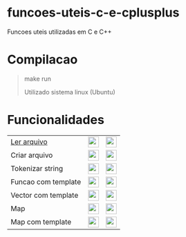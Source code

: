 # funcoes-uteis-c-e-cplusplus

Funcoes uteis utilizadas em C e C++

# Compilacao

> make run
> 
> Utilizado sistema linux (Ubuntu)

# Funcionalidades

<html>
  <table>
    <tr>
      <td>
        <a href="https://github.com/danieldiv/funcoes-uteis-c-e-cplusplus/blob/main/apps/main.cpp#L44">
             Ler arquivo
        </a>
      </td>
      <td> <!-- C -->
          <a href="https://github.com/danieldiv/funcoes-uteis-c-e-cplusplus/blob/main/src/read.cpp#L13">
              <img align="center" height="25" src="https://cdn.jsdelivr.net/gh/devicons/devicon/icons/c/c-original.svg" />
          </a>
      </td>
      <td> <!-- C++ -->
          <a href="https://github.com/danieldiv/funcoes-uteis-c-e-cplusplus/blob/main/src/read.cpp#L69">
              <img align="center" height="25" src="https://cdn.jsdelivr.net/gh/devicons/devicon/icons/cplusplus/cplusplus-original.svg" />
          </a>
      </td>
    </tr>
    <tr>
      <td>Criar arquivo</td>
      <td> <!-- C -->
          <a href="https://github.com/danieldiv/funcoes-uteis-c-e-cplusplus/blob/main/src/read.cpp#L40">
              <img align="center" height="25" src="https://cdn.jsdelivr.net/gh/devicons/devicon/icons/c/c-original.svg" />
          </a>
      </td>
      <td> <!-- C++ -->
          <a href="https://github.com/danieldiv/funcoes-uteis-c-e-cplusplus/blob/main/src/read.cpp#L89">
              <img align="center" height="25" src="https://cdn.jsdelivr.net/gh/devicons/devicon/icons/cplusplus/cplusplus-original.svg" />
          </a>
      </td>
    </tr>
    <tr>
      <td>Tokenizar string</td>
      <td> <!-- C -->
          <a href="https://github.com/danieldiv/funcoes-uteis-c-e-cplusplus/blob/main/src/util.cpp#L13">
              <img align="center" height="25" src="https://cdn.jsdelivr.net/gh/devicons/devicon/icons/c/c-original.svg" />
          </a>
      </td>
      <td> <!-- C++ -->
          <a href="https://github.com/danieldiv/funcoes-uteis-c-e-cplusplus/blob/main/src/util.cpp#L33">
              <img align="center" height="25" src="https://cdn.jsdelivr.net/gh/devicons/devicon/icons/cplusplus/cplusplus-original.svg" />
          </a>
      </td>
    </tr>
    <tr>
      <td>Funcao com template</td>
      <td> <!-- nao possui em C -->
        <a href="#"><img align="center" height="25" src="https://cdn.jsdelivr.net/gh/devicons/devicon/icons/github/github-original.svg"/></a>
      </td>
      <td> <!-- C++ -->
          <a href="https://github.com/danieldiv/funcoes-uteis-c-e-cplusplus/blob/main/apps/main.cpp#L13">
              <img align="center" height="25" src="https://cdn.jsdelivr.net/gh/devicons/devicon/icons/cplusplus/cplusplus-original.svg" />
          </a>
      </td>
    </tr>
    <tr>
      <td>Vector com template</td>
      <td> <!-- nao possui em C -->
        <a href="#"><img align="center" height="25" src="https://cdn.jsdelivr.net/gh/devicons/devicon/icons/github/github-original.svg"/></a>
      </td>
      <td> <!-- C++ -->
          <a href="https://github.com/danieldiv/funcoes-uteis-c-e-cplusplus/blob/main/include/class_template.hpp#L33">
              <img align="center" height="25" src="https://cdn.jsdelivr.net/gh/devicons/devicon/icons/cplusplus/cplusplus-original.svg" />
          </a>
      </td>
    </tr>
    <tr>
      <td>Map</td>
      <td> <!-- nao possui em C -->
          <a href="#"><img align="center" height="25" src="https://cdn.jsdelivr.net/gh/devicons/devicon/icons/github/github-original.svg"/></a>
      </td>
      <td> <!-- C++ -->
          <a href="https://github.com/danieldiv/funcoes-uteis-c-e-cplusplus/blob/main/src/util.cpp#L48">
              <img align="center" height="25" src="https://cdn.jsdelivr.net/gh/devicons/devicon/icons/cplusplus/cplusplus-original.svg" />
          </a>
      </td>
    </tr>
    <tr>
      <td>Map com template</td>
      <td> <!-- nao possui em C -->
          <a href="#"><img align="center" height="25" src="https://cdn.jsdelivr.net/gh/devicons/devicon/icons/github/github-original.svg"/></a>
      </td>
      <td> <!-- C++ -->
          <a href="https://github.com/danieldiv/funcoes-uteis-c-e-cplusplus/blob/main/include/class_template.hpp#L49">
              <img align="center" height="25" src="https://cdn.jsdelivr.net/gh/devicons/devicon/icons/cplusplus/cplusplus-original.svg" />
          </a>
      </td>
    </tr>
</html>

  <!--
- [LENDO E ESCREVENDO NO ARQUIVO](https://github.com/danieldiv/funcoes-uteis-c-e-cplusplus/blob/main/apps/main.cpp#L44)
  - [readFile C](https://github.com/danieldiv/funcoes-uteis-c-e-cplusplus/blob/main/src/read.cpp#L13)
  - [createFile C](https://github.com/danieldiv/funcoes-uteis-c-e-cplusplus/blob/main/src/read.cpp#L40)
  - [readFile C++](https://github.com/danieldiv/funcoes-uteis-c-e-cplusplus/blob/main/src/read.cpp#L69)
  - [createFile C++](https://github.com/danieldiv/funcoes-uteis-c-e-cplusplus/blob/main/src/read.cpp#L89)
- [TOKENIZANDO UMA STRING POR VIRGULA](https://github.com/danieldiv/funcoes-uteis-c-e-cplusplus/blob/main/apps/main.cpp#L63)
  - [tokenizar C](https://github.com/danieldiv/funcoes-uteis-c-e-cplusplus/blob/main/src/util.cpp#L13)
  - [tokenizar C++](https://github.com/danieldiv/funcoes-uteis-c-e-cplusplus/blob/main/src/util.cpp#L33)
- [UTILIZANDO FUNCAO COM TEMPLATE](https://github.com/danieldiv/funcoes-uteis-c-e-cplusplus/blob/main/apps/main.cpp#L77)
  - [function_template C++](https://github.com/danieldiv/funcoes-uteis-c-e-cplusplus/blob/main/apps/main.cpp#L13)
- [UTILIZANDO CLASSE COM TEMPLATE PARA IMPRIMIR O VECTOR](https://github.com/danieldiv/funcoes-uteis-c-e-cplusplus/blob/main/apps/main.cpp#L98)
  - [printVectorTemplate C++](https://github.com/danieldiv/funcoes-uteis-c-e-cplusplus/blob/main/include/class_template.hpp#L33)
- [UTILIZANDO MAP DE FORMA COMUM](https://github.com/danieldiv/funcoes-uteis-c-e-cplusplus/blob/main/apps/main.cpp#L114)
  - [printMap C++](https://github.com/danieldiv/funcoes-uteis-c-e-cplusplus/blob/main/src/util.cpp#L48)
- [UTILIZANDO CLASSE COM TEMPLATE PARA IMPRIMIR O MAP](https://github.com/danieldiv/funcoes-uteis-c-e-cplusplus/blob/main/apps/main.cpp#L146)
  - [printMapTemplate C++](https://github.com/danieldiv/funcoes-uteis-c-e-cplusplus/blob/main/include/class_template.hpp#L49)
-->
